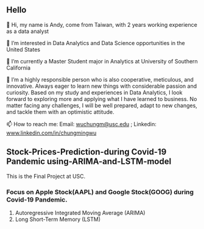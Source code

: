 ## Hello

👋 Hi, my name is Andy, come from Taiwan, with 2 years working experience as a data analyst

👀 I’m interested in Data Analytics and Data Science opportunities in the United States

🌱 I’m currently a Master Student major in Analytics at University of Southern California

💞️ I’m a highly responsible person who is also cooperative, meticulous, and innovative. Always eager to learn new things with considerable passion and curiosity. Based on my study and experiences in Data Analytics, I look forward to exploring more and applying what I have learned to business. No matter facing any challenges, I will be well prepared, adapt to new changes, and tackle them with an optimistic attitude.

📫 How to reach me: Email: wuchungm@usc.edu ; Linkedin: www.linkedin.com/in/chungmingwu


## Stock-Prices-Prediction-during Covid-19 Pandemic using-ARIMA-and-LSTM-model


This is the Final Project at USC.

### Focus on Apple Stock(AAPL) and Google Stock(GOOG) during Covid-19 Pandemic.

1. Autoregressive Integrated Moving Average (ARIMA)
2. Long Short-Term Memory (LSTM)


